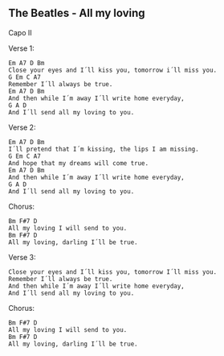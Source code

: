 The Beatles - All my loving
---------------------------

Capo II

Verse 1:

	Em A7 D Bm
	Close your eyes and I´ll kiss you, tomorrow i´ll miss you.
	G Em C A7
	Remember I´ll always be true.
	Em A7 D Bm
	And then while I´m away I´ll write home everyday,
	G A D
	And I´ll send all my loving to you.

Verse 2:

	Em A7 D Bm
	I´ll pretend that I´m kissing, the lips I am missing.
	G Em C A7
	And hope that my dreams will come true.
	Em A7 D Bm
	And then while I´m away I´ll write home everyday,
	G A D
	And I´ll send all my loving to you.

Chorus:

	Bm F#7 D
	All my loving I will send to you.
	Bm F#7 D
	All my loving, darling I´ll be true.

Verse 3:

	Close your eyes and I´ll kiss you, tomorrow I´ll miss you.
	Remember I´ll always be true.
	And then while I´m away I´ll write home everyday,
	And I´ll send all my loving to you.

Chorus:

	Bm F#7 D
	All my loving I will send to you.
	Bm F#7 D
	All my loving, darling I´ll be true.

